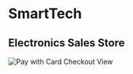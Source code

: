 # SmartTech

## Electronics Sales Store










![Pay with Card Checkout View](https://github.com/tajjav/SmartTech/blob/master/screenshots/PayWithCard.png)



